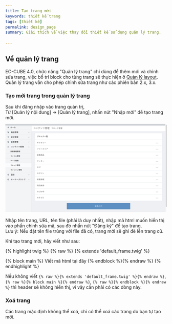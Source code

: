 ```yaml
---
title: Tạo trang mới
keywords: thiết kế trang
tags: [thiết kế]
permalink: design_page
summary: Giải thích về việc thay đổi thiết kế sử dụng quản lý trang.

---
```


## Về quản lý trang
EC-CUBE 4.0, chức năng "Quản lý trang" chỉ dùng để thêm mới và chỉnh sửa trang, việc bố trí block cho từng trang sẽ thực hiện ở [Quản lý layout](design_layout).  
Quản lý trang vẫn cho phép chỉnh sửa trang như các phiên bản 2.x, 3.x.


### Tạo mới trang trong quản lý trang

Sau khi đăng nhập vào trang quản trị,  
Từ [Quản lý nội dung] -> [Quản lý trang], nhấn nút "Nhập mới" để tạo trang mới.

![Quản lý block](./images/design/design-block-01.png)

Nhập tên trang, URL, tên file (phải là duy nhất), nhập mã html muốn hiển thị vào phần chỉnh sửa mã, sau đó nhấn nút "Đăng ký" để tạo trang.  
Lưu ý: Nếu đặt tên file trùng với file đã có, trang mới sẽ ghi đè lên trang cũ.

Khi tạo trang mới, hãy viết như sau:

{% highlight twig  %}
{% raw %}
{% extends 'default_frame.twig' %}

{% block main %}
    Viết mã html tại đây
{% endblock %}{% endraw %}
{% endhighlight %}

Nếu không viết `{% raw %}{% extends 'default_frame.twig' %}{% endraw %}`, `{% raw %}{% block main %}{% endraw %}`, `{% raw %}{% endblock %}{% endraw %}` thì header sẽ không hiển thị, vì vậy cần phải có các dòng này.


### Xoá trang

Các trang mặc định không thể xoá, chỉ có thể xoá các trang do bạn tự tạo mới.
